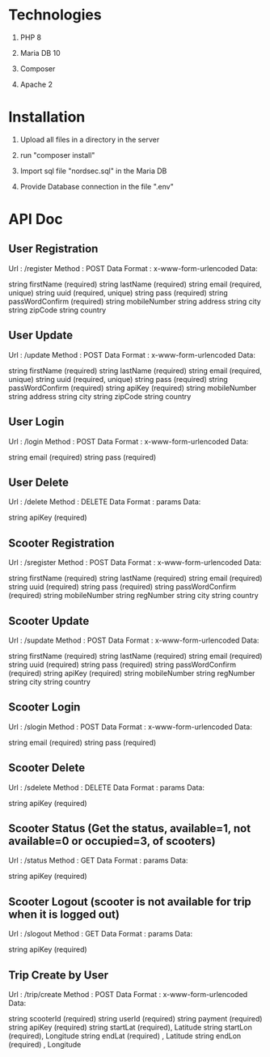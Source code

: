 # Technologies

1. PHP 8

2. Maria DB 10

3. Composer

4. Apache 2


# Installation 

1. Upload all files in a directory in the server

2. run "composer install"

3. Import sql file "nordsec.sql" in the Maria DB

4. Provide Database connection in the file ".env"


# API Doc

 
## User Registration

Url : /register
Method : POST
Data Format : x-www-form-urlencoded
Data:

string firstName (required)
string lastName (required)
string email (required, unique)
string uuid (required, unique)
string pass (required)
string passWordConfirm (required)
string mobileNumber
string address
string city
string zipCode
string country

## User Update

Url : /update
Method : POST
Data Format : x-www-form-urlencoded
Data:

string firstName (required)
string lastName (required)
string email (required, unique)
string uuid (required, unique)
string pass (required)
string passWordConfirm (required)
string apiKey (required)
string mobileNumber
string address
string city
string zipCode
string country

## User Login

Url : /login
Method : POST
Data Format : x-www-form-urlencoded
Data:

string email (required)
string pass (required)

## User Delete

Url : /delete
Method : DELETE
Data Format : params
Data:

string apiKey (required)

## Scooter Registration

Url : /sregister
Method : POST
Data Format : x-www-form-urlencoded
Data:

string firstName (required)
string lastName (required)
string email (required)
string uuid (required)
string pass (required)
string passWordConfirm (required)
string mobileNumber 
string regNumber
string city
string country

## Scooter Update

Url : /supdate
Method : POST
Data Format : x-www-form-urlencoded
Data:

string firstName (required)
string lastName (required)
string email (required)
string uuid (required)
string pass (required)
string passWordConfirm (required)
string apiKey (required)
string mobileNumber 
string regNumber
string city
string country

## Scooter Login

Url : /slogin
Method : POST
Data Format : x-www-form-urlencoded
Data:

string email (required)
string pass (required)

## Scooter Delete

Url : /sdelete
Method : DELETE
Data Format : params
Data:

string apiKey (required)

## Scooter Status (Get the status, available=1, not available=0 or occupied=3, of scooters)

Url : /status
Method : GET
Data Format : params
Data:

string apiKey (required)

## Scooter Logout (scooter is not available for trip when it is logged out)

Url : /slogout
Method : GET
Data Format : params
Data:

string apiKey (required)

## Trip Create by User

Url : /trip/create
Method : POST
Data Format : x-www-form-urlencoded
Data:

string scooterId (required)
string userId (required)
string payment (required)
string apiKey (required)
string startLat (required), Latitude 
string startLon (required), Longitude
string endLat (required) , Latitude 
string endLon (required) , Longitude